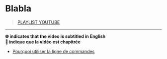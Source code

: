 # Blabla

> [PLAYLIST YOUTUBE](https://www.youtube.com/playlist?list=PLrSOXFDHBtfEyv4H_Mz-LJ6UMM8To3Ufy)

---

**🌐 indicates that the video is subtitled in English**<br>
**🔢 indique que la vidéo est chapitrée**

+ [Pourquoi utiliser la ligne de commandes](https://www.youtube.com/watch?v=hre1w-mZF6k)
